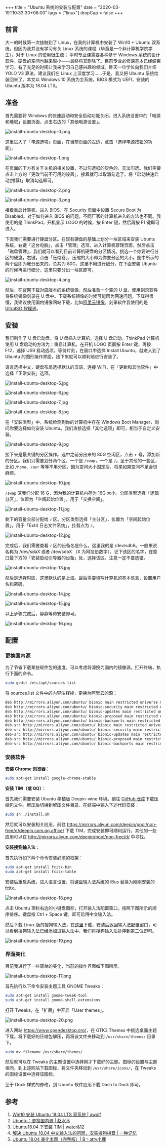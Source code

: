 +++
title = "Ubuntu 系统的安装与配置"
date = "2020-03-19T10:33:30+08:00"
tags = ["linux"]
dropCap = false
+++

## 前言

大一的时候第一次接触到了 Linux，在我的计算机中安装了 Win10 + Ubuntu 双系统。但因为我并没有学习有关 Linux 系统的课程（毕竟是一个非计算机学院学生），对于 Linux 的使用很生疏； 平时专业课需要各种基于 Windows 系统的设计软件，硬盘的空间也越来越小——最终将其删除了。目前专业必修课基本已经结束学习，有了充足的时间让我来学习自己感兴趣的领域。昨天一位学长向我们介绍 YOLO V3 算法，建议我们在 Linux 上深度学习……于是，我又把 Ubuntu 系统给装回来了。本文以 Windows 10 系统为主系统，BIOS 模式为 UEFI，安装的 Ubuntu 版本为 18.04 LTS。

## 准备

首先需要将 Windows 的快速启动和安全启动功能关闭。进入系统设置中的「电源和睡眠」设置页面，点击右边的「其他电源设置」。

![install-ubuntu-desktop-0.png](/images/install-ubuntu-desktop-0.png "「电源和睡眠」设置页面")

这里进入了「电源选项」页面，在当前页面的左边，点击「选择电源按钮的功能」。

![install-ubuntu-desktop-1.png](/images/install-ubuntu-desktop-1.png "「电源选项」页面")

在页面的下方有关于关机的相关设置，不过勾选框的灰色的，无法勾选。我们需要点击上方的「更改当前不可用的设置」，接着就可以取消勾选了。将「启动快速启动(推荐)」取消勾选即可。

![install-ubuntu-desktop-2.png](/images/install-ubuntu-desktop-2.png "「选择电源按钮的功能」页面")

![install-ubuntu-desktop-3.png](/images/install-ubuntu-desktop-3.png "取消勾选「启动快速启动(推荐)」")

接着重启计算机，进入 BIOS，在 Security 页面中设置 Secure Boot 为 Disabled。对于如何进入 BIOS 的问题，不同厂家的计算机进入的方法也不同。我使用的是 ThinkPad，开机显示 LOGO 的时候，按 Enter 键，然后再按 F1 键即可进入。

下面我们需要进行硬盘分区。在现有硬盘的基础上划分一块区域来安装 Ubuntu 系统。右键「这台电脑」，点击「管理」选项，进入计算机管理页面。然后点击「磁盘管理」，我们就可以看到目前计算机硬盘的分区情况。挑选一个你要进行分区的硬盘，右键，点击「压缩卷」，压缩的大小即为你要分区的大小。图中所示的两个盘即为我分出来的，总共为 80G，这里不用进行细分，在下面安装 Ubuntu 的时候再进行细分，这里只要分出一块区即可。

![install-ubuntu-desktop-4.png](/images/install-ubuntu-desktop-4.png "硬盘分区")

然后，在[官网](https://ubuntu.com/download/desktop)下载对应版本的系统镜像，然后准备一个空的 U 盘，使用刻录软件将系统镜像刻录在 U 盘中。下载系统镜像的时候可能因为网速问题，下载得很慢，我建议使用国内镜像网站下载，比如[阿里云镜像](http://mirrors.aliyun.com/ubuntu-releases/18.04/)。刻录软件我使用的是 [UltraISO 软碟通](https://cn.ultraiso.net/)。

## 安装

我们制作了 U 盘启动盘，将 U 盘插入计算机，选择 U 盘启动。ThinkPad 计算机使用 U 盘启动的方法为：重启计算机，在开机 LOGO 页面按 Enter 键，再按 F12，选择 USB 启动选项。等待片刻，在窗口中选择 Install Ubuntu，就进入到了 Ubuntu 的图形操作界面，接下来就可以顺利地进行安装了。

语言选择中文，键盘布局选择默认的汉语，连接 WiFi，在「更新和其他软件」中选择「正常安装」选项。

![install-ubuntu-desktop-5.jpg](/images/install-ubuntu-desktop-5.jpg "选择语言")

![install-ubuntu-desktop-6.jpg](/images/install-ubuntu-desktop-6.jpg "选择键盘布局")

![install-ubuntu-desktop-7.jpg](/images/install-ubuntu-desktop-7.jpg "连接网络")

![install-ubuntu-desktop-8.jpg](/images/install-ubuntu-desktop-8.jpg "选择「正常安装」")

在「安装类型」中，系统检测到你的计算机中存在 Windows Boot Manager，询问你要选择如何安装 Ubuntu。我们直接选择「其他选项」即可，相当于自定义安装。

![install-ubuntu-desktop-9.jpg](/images/install-ubuntu-desktop-9.jpg "选择「其他选项」")

接下来是最关键的分区操作。选中之前分出来的 80G 空闲区，点击 + 号，添加新的分区。我们只需要划分两个区，一个是 `/swap`，一个是 `/`。至于其他的一些区，比如 `/home`、`/usr` 等等不用分区，因为空间大小固定后，将来如果空间不足会很麻烦。

![install-ubuntu-desktop-10.jpg](/images/install-ubuntu-desktop-10.jpg "Ubuntu 分区")

`/swap` 区我们分配 16 G，因为我的计算机内存为 16G 大小。分区类型选择「逻辑分区」，位置为「空间起始位置」，用于「交换空间」。

![install-ubuntu-desktop-11.jpg](/images/install-ubuntu-desktop-11.jpg "`/swap` 区")

剩下的容量全部分配给 `/` 区。分区类型选择「主分区」，位置为「空间起始位置」，用于「Ext4 日志文件系统」，挂载点为 `/`。

![install-ubuntu-desktop-12.jpg](/images/install-ubuntu-desktop-12.jpg "`/` 区")

完成后，我们需要查看 `/` 区的设备名是什么。这里我的是 /dev/sdb6。一般来说名称为 /dev/sdaX 或者 /dev/sdbX （X 为阿拉伯数字）。记下该区的名字，在窗口最下方的「安装启动引导器的设备」处，选择该区。注意一定不要选错。

![install-ubuntu-desktop-13.jpg](/images/install-ubuntu-desktop-13.jpg "安装启动引导器")

然后是选择时区，这里默认的是上海。最后需要填写计算机的基本信息，设置用户名和密码。

![install-ubuntu-desktop-14.jpg](/images/install-ubuntu-desktop-14.jpg "选择时区")

![install-ubuntu-desktop-15.jpg](/images/install-ubuntu-desktop-15.jpg "填写基本信息")

以上步骤完成后，静静等待安装即可。

![install-ubuntu-desktop-16.png](/images/install-ubuntu-desktop-16.png "Ubuntu 用户图形界面")

## 配置

### 更换国内源

为了节省下载某些软件包的速度，可以考虑将源换为国内的镜像源。打开终端，执行下面的命令。

```sh
sudo gedit /etc/apt/sources.list
```

将 sources.list 文件中的内容注释掉，更换为阿里云的源：

```sh
deb http://mirrors.aliyun.com/ubuntu/ bionic main restricted universe multiverse
deb http://mirrors.aliyun.com/ubuntu/ bionic-security main restricted universe multiverse
deb http://mirrors.aliyun.com/ubuntu/ bionic-updates main restricted universe multiverse
deb http://mirrors.aliyun.com/ubuntu/ bionic-proposed main restricted universe multiverse
deb http://mirrors.aliyun.com/ubuntu/ bionic-backports main restricted universe multiverse
deb-src http://mirrors.aliyun.com/ubuntu/ bionic main restricted universe multiverse
deb-src http://mirrors.aliyun.com/ubuntu/ bionic-security main restricted universe multiverse
deb-src http://mirrors.aliyun.com/ubuntu/ bionic-updates main restricted universe multiverse
deb-src http://mirrors.aliyun.com/ubuntu/ bionic-proposed main restricted universe multiverse
deb-src http://mirrors.aliyun.com/ubuntu/ bionic-backports main restricted universe multiverse
```

### 安装软件

**安装 Chrome 浏览器**：

```sh
sudo apt-get install google-chrome-stable
```

**安装 TIM（或 QQ）**：

首先我们需要安装 Ubuntu 移植版 Deepin-wine 环境。前往 [GitHub 仓库](https://github.com/wszqkzqk/deepin-wine-ubuntu)下载压缩包文件。解压后切换到解压文件目录，在终端中输入下述代码安装：

```sh
sudo sh ./install.sh
```

然后就可以安装相关应用。前往 <https://mirrors.aliyun.com/deepin/pool/non-free/d/deepin.com.qq.office/> 下载 TIM，完成安装即可顺利运行。其他的一些应用可以在 <http://mirrors.aliyun.com/deepin/pool/non-free/d/> 中寻找。

**安装搜狗输入法**：

首先执行如下两个命令安装必须的框架：

```sh
sudo apt-get install fcitx-bin
sudo apt-get install fcitx-table
```

安装后重启系统，进入语言设置，将键盘输入法系统的 iBus 替换为刚刚安装的 fcitx。

![install-ubuntu-desktop-18.png](/images/install-ubuntu-desktop-17.png "将键盘输入法系统替换为 fcitx")

点击 Ubuntu 顶栏右边的小键盘图标，打开输入法配置窗口。按照下图所示的顺序排序。键盘按 Ctrl + Space 键，即可启用中文输入法。

然后下载 Linux 版的搜狗输入法，在[这里](https://pinyin.sogou.com/linux/?r=pinyin)下载，安装后返回输入法配置窗口，可以看到搜狗输入法已经添加进输入法中，我们将搜狗输入法排序到第二位即可。

![install-ubuntu-desktop-19.png](/images/install-ubuntu-desktop-18.png "输入法配置")

### 界面美化

目前我进行了一些简单的美化，当前的操作界面如下图所示。

![install-ubuntu-desktop-17.png](/images/install-ubuntu-desktop-19.png "美化后的界面")

首先执行以下命令安装主题工具 GNOME Tweaks：

```sh
sudo apt-get install gnome-tweak-tool
sudo apt-get install gnome-shell-extensions
```

打开 Tweaks，在「扩展」中开启「User themes」。

![install-ubuntu-desktop-20.png](/images/install-ubuntu-desktop-20.png "开启「User themes」")

进入网站 <https://www.opendesktop.org/>，在 GTK3 Themes 中挑选桌面主题下载。将下载好的压缩包解压，再将该文件夹移动到 `/usr/share/themes/` 目录下。

```sh
sudo mv filename /usr/share/themes/
```

然后就可以在 Tweaks 的主题设置中选择刚才下载好的主题。图标的设置与主题相同，到上述网站下载图标，将文件夹移动到 `/usr/share/icons/`，在 Tweaks 的图标设置中选择该图标。

至于 Dock 样式的修改，到 Ubuntu 软件应用下载 Dash to Dock 即可。

## 参考

1. [Win10 安装 Ubuntu 18.04 LTS 双系统 | owolf](https://www.jianshu.com/p/38e6be8efecf)
2. [Ubuntu：更换国内源 | 赵水木](https://www.jianshu.com/p/eb9bd6142c71)
3. [Ubuntu18.04 下安装 TIM | water&12](https://blog.csdn.net/qq_32896115/article/details/90371213)
4. [解决 Ubuntu 18.04 中文输入法的问题，安装搜狗拼音 | 一种记忆](https://blog.csdn.net/fx_yzjy101/article/details/80243710)
5. [Ubuntu 18.04 美化主题（完整版）| B丶atty小鹿](https://blog.csdn.net/qq_42527676/article/details/91356154)